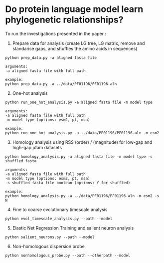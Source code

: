 # Do protein language model learn phylogenetic relationships?


To run the investigations presented in the paper :

1. Prepare data for analysis (create LG tree, LG matrix, remove and standarise gaps, and shuffles the amino acids in sequences)
```
python prep_data.py -a aligned fasta file

arguments:
-a aligned fasta file with full path

example:
python prep_data.py -a ../data/PF01196/PF01196.aln

```
2. One-hot analysis
```
python run_one_hot_analysis.py -a aligned fasta file -m model type

arguments:
-a aligned fasta file with full path
-m model type (options: esm2, pt, msa)

example:
python run_one_hot_analysis.py -a ../data/PF01196/PF01196.aln -m esm2
```
3. Homology analysis using RSS (order) / (magnitude) for low-gap and high-gap pfam datasets
```
python homology_analysis.py -a aligned fasta file -m model type -s shuffled fasta

arguments:
-a aligned fasta file with full path
-m model type (options: esm2, pt, msa)
-s shuffled fasta file boolean (options: Y for shuffled)

example:
python homology_analysis.py -a ../data/PF01196/PF01196.aln -m esm2 -s N
```
4. Fine to coarse evolutionary timescale analysis
```
python evol_timescale_analysis.py --path --model 

```
5. Elastic Net Regression Training and salient neuron analysis
```
python salient_neurons.py --path --model

```
6. Non-homologous dispersion probe
```
python nonhomologous_probe.py --path --otherpath --model

```
